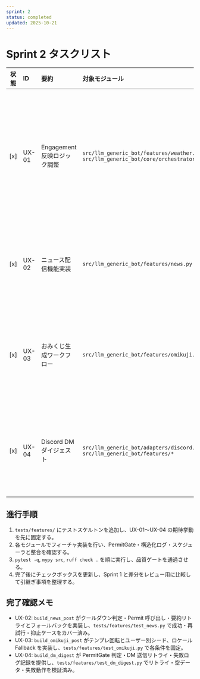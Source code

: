 ```yaml
---
sprint: 2
status: completed
updated: 2025-10-21
---
```


# Sprint 2 タスクリスト

| 状態 | ID | 要約 | 対象モジュール | 完了条件 | 備考 | 確認テスト |
|:----:|:---|:-----|:---------------|:---------|:-----|:-------------|
| [x] | UX-01 | Engagement 反映ロジック調整 | `src/llm_generic_bot/features/weather.py`<br>`src/llm_generic_bot/core/orchestrator.py` | 利用者のリアクション履歴を参照し、指定クールダウン内での重複通知を抑止しつつ、閾値超過時は通知が再開される。構造化ログに Engagement 指標を含める。 | 2025-10-21 実装完了。PermitGate 整合と `pytest -k weather_engagement` 緑を再確認。 | `tests/features/test_weather_engagement.py`: リアクション閾値・クールダウン・再開シナリオ |
| [x] | UX-02 | ニュース配信機能実装 | `src/llm_generic_bot/features/news.py` | RSS/HTTP フィードを取得し、要約生成後に送信キューへ投入。クールダウン内は再通知しない。 | 2025-10-21 実装完了。Secrets 委譲と `pytest -k news` 緑を再確認。 | `tests/features/test_news.py`: 正常取得・要約失敗リトライ＋フォールバック・クールダウン抑止 |
| [x] | UX-03 | おみくじ生成ワークフロー | `src/llm_generic_bot/features/omikuji.py` | 日次テンプレートをローテーションし、既出結果を 24 時間以内に再利用しない。結果はユーザー別シードに基づく。 | 2025-10-21 実装完了。Fallback 文言と `pytest -k omikuji` 緑を再確認。 | `tests/features/test_omikuji.py`: シード固定・テンプレ消費・Fallback 文言の回帰 |
| [x] | UX-04 | Discord DM ダイジェスト | `src/llm_generic_bot/adapters/discord.py`<br>`src/llm_generic_bot/features/*` | 指定チャンネルのログを集計し、日次スケジュールで DM 送信。失敗時はリトライし、最終的に構造化ログへ残す。 | 2025-10-21 実装完了。PermitGate 連携と `pytest -k dm_digest` 緑を再確認。 | `tests/features/test_dm_digest.py`: 集計・送信・リトライ・PermitGate 連携 |

## 進行手順
1. `tests/features/` にテストスケルトンを追加し、UX-01〜UX-04 の期待挙動を先に固定する。
2. 各モジュールでフィーチャ実装を行い、PermitGate・構造化ログ・スケジューラと整合を確認する。
3. `pytest -q`, `mypy src`, `ruff check .` を順に実行し、品質ゲートを通過させる。
4. 完了後にチェックボックスを更新し、Sprint 1 と差分をレビュー用に比較して引継ぎ事項を整理する。

## 完了確認メモ
- UX-02: `build_news_post` がクールダウン判定・Permit 呼び出し・要約リトライとフォールバックを実装し、`tests/features/test_news.py` で成功・再試行・抑止ケースをカバー済み。
- UX-03: `build_omikuji_post` がテンプレ回転とユーザー別シード、ロケール Fallback を実装し、`tests/features/test_omikuji.py` で各条件を固定。
- UX-04: `build_dm_digest` が PermitGate 判定・DM 送信リトライ・失敗ログ記録を提供し、`tests/features/test_dm_digest.py` でリトライ・空データ・失敗動作を検証済み。
